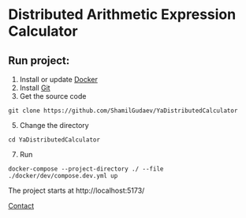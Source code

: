# Distributed Arithmetic Expression Calculator

## Run project:
1) Install or update [Docker](https://docs.docker.com/engine/install/)
2) Install [Git](https://git-scm.com/downloads)
3) Get the source code
```
git clone https://github.com/ShamilGudaev/YaDistributedCalculator
```
5) Change the directory
```
cd YaDistributedCalculator
```
7) Run
```
docker-compose --project-directory ./ --file ./docker/dev/compose.dev.yml up
```

The project starts at http://localhost:5173/

[Contact](https://t.me/tosybosy/)
